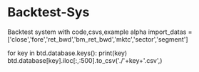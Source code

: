# Backtest-Sys
Backtest system with code,csvs,example alpha
import_datas =['close','fore','ret_bwd','bm_ret_bwd','mktc','sector','segment']

for key in btd.database.keys():
    print(key)
    btd.database[key].iloc[:,:500].to_csv('./'+key+'.csv',)
